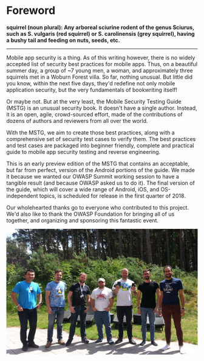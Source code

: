 # Foreword

**squirrel (noun plural): Any arboreal sciurine rodent of the genus Sciurus, such as S. vulgaris (red squirrel) or S. carolinensis (grey squirrel), having a bushy tail and feeding on nuts, seeds, etc.**

---

Mobile app security is a thing. As of this writing however, there is no widely accepted list of security best practices for mobile apps. Thus, on a beautiful summer day, a group of ~7 young men, a woman, and approximately three squirrels met in a Woburn Forest villa. So far, nothing unusual. But little did you know, within the next five days, they'd redefine not only mobile application security, but the very fundamentals of bookwriting itself!

Or maybe not. But at the very least, the Mobile Security Testing Guide (MSTG) is an unusual security book. It doesn't have a single author. Instead, it is an open, agile, crowd-sourced effort, made of the contributions of dozens of authors and reviewers from all over the world. 

With the MSTG, we aim to create those best practices, along with a comprehensive set of security test cases to verify them. The best practices and test cases are packaged into beginner friendly, complete and practical guide to mobile app security testing and reverse engineering.

This is an early preview edition of the MSTG that contains an acceptable, but far from perfect, version of the Android portions of the guide. We made it because we wanted our OWASP Summit working session to have a tangible result (and because OWASP asked us to do it). The final version of the guide, which will cover a wide range of Android, iOS, and OS-independent topics, is scheduled for release in the first quarter of 2018.

Our wholehearted thanks go to everyone who contributed to this project. We'd also like to thank the OWASP Foundation for bringing all of us together, and organizing and sponsoring this fantastic event. 

<img src="Images/summit-team.jpg" width="800px"/>